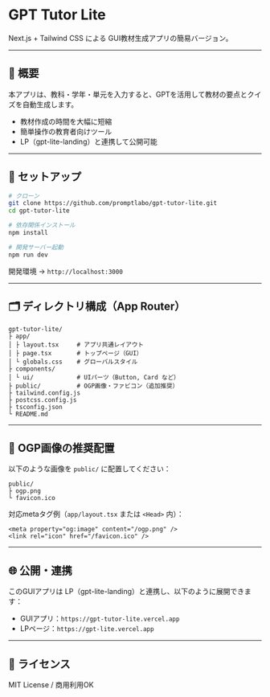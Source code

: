 # GPT Tutor Lite

Next.js + Tailwind CSS による GUI教材生成アプリの簡易バージョン。

---

## 📌 概要

本アプリは、教科・学年・単元を入力すると、GPTを活用して教材の要点とクイズを自動生成します。

- 教材作成の時間を大幅に短縮
- 簡単操作の教育者向けツール
- LP（gpt-lite-landing）と連携して公開可能

---

## 🚀 セットアップ

```bash
# クローン
git clone https://github.com/promptlabo/gpt-tutor-lite.git
cd gpt-tutor-lite

# 依存関係インストール
npm install

# 開発サーバー起動
npm run dev
```

開発環境 → `http://localhost:3000`

---

## 🗂 ディレクトリ構成（App Router）

```
gpt-tutor-lite/
├ app/
│ ├ layout.tsx     # アプリ共通レイアウト
│ ├ page.tsx       # トップページ（GUI）
│ └ globals.css    # グローバルスタイル
├ components/
│ └ ui/            # UIパーツ（Button, Card など）
├ public/          # OGP画像・ファビコン（追加推奨）
├ tailwind.config.js
├ postcss.config.js
├ tsconfig.json
└ README.md
```

---

## 📸 OGP画像の推奨配置

以下のような画像を `public/` に配置してください：

```
public/
├ ogp.png
└ favicon.ico
```

対応metaタグ例（`app/layout.tsx` または `<Head>` 内）：

```tsx
<meta property="og:image" content="/ogp.png" />
<link rel="icon" href="/favicon.ico" />
```

---

## 🌐 公開・連携

このGUIアプリは LP（gpt-lite-landing）と連携し、以下のように展開できます：

- GUIアプリ：`https://gpt-tutor-lite.vercel.app`
- LPページ：`https://gpt-lite.vercel.app`

---

## 📄 ライセンス
MIT License / 商用利用OK
